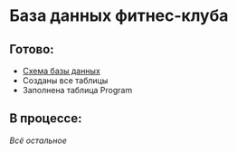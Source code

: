 # База данных фитнес-клуба

## Готово:

* [Схема базы данных](https://dbdesigner.page.link/aBsVD7ALiKRhvowr8)
* Созданы все таблицы
* Заполнена таблица Program

## В процессе:

*Всё остальное*
